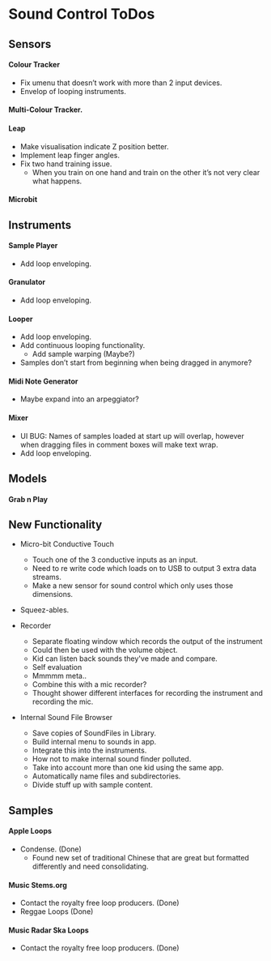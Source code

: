 # Sound Control ToDos

## Sensors
#### Colour Tracker
* Fix umenu that doesn’t work with more than 2 input devices.
* Envelop of looping instruments.

#### Multi-Colour Tracker.

#### Leap
* Make visualisation indicate Z position better.
* Implement leap finger angles.
* Fix two hand training issue.
	* When you train on one hand and train on the other it’s not very clear what happens.

#### Microbit

## Instruments
#### Sample Player
* Add loop enveloping.

#### Granulator
* Add loop enveloping.

#### Looper
* Add loop enveloping.
* Add continuous looping functionality.
	* Add sample warping (Maybe?)
* Samples don’t start from beginning when being dragged in anymore?

#### Midi Note Generator
* Maybe expand into an arpeggiator?

#### Mixer
* UI BUG: Names of samples loaded at start up will overlap, however when dragging files in comment boxes will make text wrap.
* Add loop enveloping.


## Models
#### Grab n Play


## New Functionality
* Micro-bit Conductive Touch
    * Touch one of the 3 conductive inputs as an input.
	* Need to re write code which loads on to USB to output 3 extra data streams.
	* Make a new sensor for sound control which only uses those dimensions.

* Squeez-ables.

* Recorder
    * Separate floating window which records the output of the instrument
    * Could then be used with the volume object.
    * Kid can listen back sounds they've made and compare.
    * Self evaluation
    * Mmmmm meta..
    * Combine this with a mic recorder?
    * Thought shower different interfaces for recording the instrument and recording the mic.

* Internal Sound File Browser
    * Save copies of SoundFiles in Library.
    * Build internal menu to sounds in app.
    * Integrate this into the instruments.
    * How not to make internal sound finder polluted.
    * Take into account more than one kid using the same app.
    * Automatically name files and subdirectories.
    * Divide stuff up with sample content.

## Samples

#### Apple Loops
* Condense. (Done)
	* Found new set of traditional Chinese that are great but formatted differently and need consolidating.

#### Music Stems.org
* Contact the royalty free loop producers. (Done)
* Reggae Loops (Done)

#### Music Radar Ska Loops
* Contact the royalty free loop producers. (Done)
